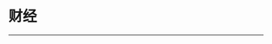 
  # 财经
  ---

  <Common-LinkList :linkList='{"name":"财经","item":[{"link":"https://xueqiu.com/","icon":"https://xueqiu.com/favicon.ico","text":"雪球"},{"link":"https://finance.sina.com.cn/","icon":"https://finance.sina.com.cn/favicon.ico","text":"新浪财经"},{"link":"https://new.qq.com/ch/finance/","icon":"https://new.qq.com/favicon.ico","text":"腾讯财经"},{"link":"https://www.eastmoney.com/","icon":"https://www.eastmoney.com/favicon.ico","text":"东方财富网"},{"link":"http://finance.ifeng.com/","icon":"http://finance.ifeng.com/favicon.ico","text":"凤凰财经"},{"link":"https://money.163.com/","icon":"https://money.163.com/favicon.ico","text":"网易财经"},{"link":"http://www.etnetchina.com.cn/","icon":"http://www.etnetchina.com.cn/favicon.ico","text":"专业财经网"},{"link":"http://www.caijing.com.cn/","icon":"http://www.caijing.com.cn/favicon.ico","text":"财经网"},{"link":"http://1234567.com.cn","icon":"http://1234567.com.cn/favicon.ico","text":"天天基金网"},{"link":"http://southmoney.com/","icon":"http://southmoney.com/favicon.ico","text":"南方财富网"},{"link":"http://www.ce.cn/","icon":"http://www.ce.cn/favicon.ico","text":"中国经济网"},{"link":"http://www.10jqka.com.cn/","icon":"http://www.10jqka.com.cn/favicon.ico","text":"同花顺财经"},{"link":"http://www.stockstar.com/","icon":"http://www.stockstar.com/favicon.ico","text":"证券之星"},{"link":"http://www.jrj.com.cn/","icon":"http://www.jrj.com.cn/favicon.ico","text":"金融界"},{"link":"http://business.sohu.com/","icon":"http://business.sohu.com/favicon.ico","text":"搜狐财经"},{"link":"http://www.financeun.com/","icon":"/logo.png","text":"中国金融网"},{"link":"http://www.hexun.com/","icon":"http://www.hexun.com/favicon.ico","text":"和讯财经"},{"link":"https://xueqiu.com/dh","icon":"https://xueqiu.com/favicon.ico","text":"雪球财经导航"}]}'/>
  